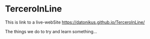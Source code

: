 # TerceroInLine

This is link to a live-webSite https://datonikus.github.io/TerceroInLine/

The things we do to try and learn something...


